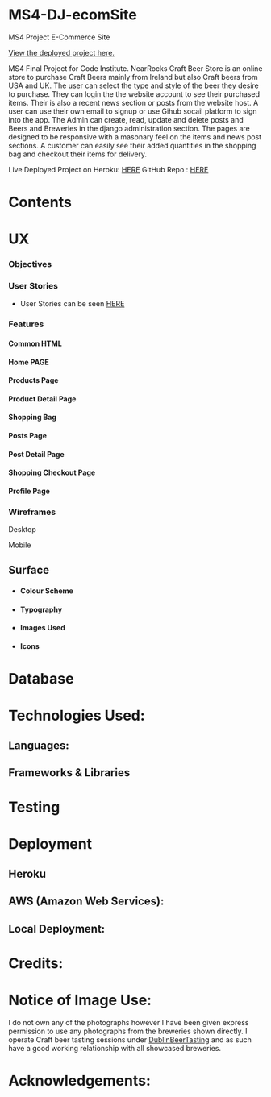 # MS4-DJ-ecomSite
MS4 Project E-Commerce Site

[View the deployed project here.](HEROKUAPP)

MS4 Final Project for Code Institute.
NearRocks Craft Beer Store is an online store to purchase Craft Beers mainly from Ireland but also Craft beers from USA and UK. The user can select the type and style of the beer they desire to purchase. They can login the the website account to see their purchased items.
Their is also a recent news section or posts from the website host. A user can use their own email to signup or use Gihub socail platform to sign into the app.
The Admin can create, read, update and delete posts and Beers and Breweries in the django administration section. 
The pages are designed to be responsive with a masonary feel on the items and news post sections. A customer can easily see their added quantities in the shopping bag and checkout their items for delivery.

Live Deployed Project on Heroku: [HERE]()
GitHub Repo : [HERE]()

# Contents

# UX
### Objectives

### User Stories

- User Stories can be seen [HERE](googledrivelink)


### Features

#### Common HTML
#### Home PAGE
#### Products Page
#### Product Detail Page
#### Shopping Bag
#### Posts Page
#### Post Detail Page
#### Shopping Checkout Page
#### Profile Page

### Wireframes
Desktop

Mobile

## Surface
- #### Colour Scheme
- #### Typography
- #### Images Used
- #### Icons

# Database

# Technologies Used:

## Languages:
## Frameworks & Libraries

# Testing

# Deployment

## Heroku

## AWS (Amazon Web Services):

## Local Deployment:

# Credits:

# Notice of Image Use:
I do not own any of the photographs however I have been given express permission to use any photographs from the breweries shown directly. I operate Craft beer tasting sessions under [DublinBeerTasting](www.dublinbeertasting.com) and as such have a good working relationship with all showcased breweries.

# Acknowledgements:
